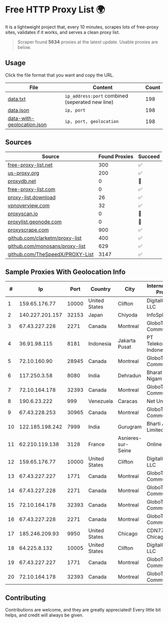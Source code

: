 
# Free HTTP Proxy List 🌍

It is a lightweight project that, every 10 minutes, scrapes lots of free-proxy sites, validates if it works, and serves a clean proxy list.


> Scraper found **5634** proxies at the latest update. Usable proxies are below.

## Usage

Click the file format that you want and copy the URL.


|File|Content|Count|
|----|-------|-----|
|[data.txt](https://raw.githubusercontent.com/themiralay/Proxy-List-World/master/data.txt)|`ip_address:port` combined (seperated new line)|198|
|[data.json](https://raw.githubusercontent.com/themiralay/Proxy-List-World/master/data.json)|`ip, port`|198|
|[data-with-geolocation.json](https://raw.githubusercontent.com/themiralay/Proxy-List-World/master/data-with-geolocation.json)|`ip, port, geolocation`|198|

## Sources

|Source|Found Proxies|Succeed|
|------|-------------|-------|
|[free-proxy-list.net](https://free-proxy-list.net)|300|✅|
|[us-proxy.org](https://www.us-proxy.org)|200|✅|
|[proxydb.net](http://proxydb.net)|0|🚫|
|[free-proxy-list.com](https://free-proxy-list.com/?page=&port=&type%5B%5D=http&type%5B%5D=https&up_time=0&search=Search)|0|✅|
|[proxy-list.download](https://www.proxy-list.download/HTTP)|26|✅|
|[vpnoverview.com](https://vpnoverview.com/privacy/anonymous-browsing/free-proxy-servers)|32|✅|
|[proxyscan.io](https://www.proxyscan.io)|0|🚫|
|[proxylist.geonode.com](https://proxylist.geonode.com/api/proxy-list?limit=300&page=1&sort_by=lastChecked&sort_type=desc&protocols=http,https)|0|🚫|
|[proxyscrape.com](https://api.proxyscrape.com/v2/?request=displayproxies&protocol=http&timeout=10000&country=all&ssl=all&anonymity=all)|900|✅|
|[github.com/clarketm/proxy-list](https://raw.githubusercontent.com/clarketm/proxy-list/master/proxy-list-raw.txt)|400|✅|
|[github.com/monosans/proxy-list](https://raw.githubusercontent.com/monosans/proxy-list/main/proxies/http.txt)|629|✅|
|[github.com/TheSpeedX/PROXY-List](https://raw.githubusercontent.com/TheSpeedX/PROXY-List/master/http.txt)|3147|✅|


## Sample Proxies With Geolocation Info

|#|Ip|Port|Country|City|Internet Service Provider|
|-|--|----|-------|----|-------------------------|
|1|159.65.176.77|10000|United States|Clifton|DigitalOcean, LLC|
|2|140.227.201.157|32153|Japan|Chiyoda|InfoSphere|
|3|67.43.227.228|2271|Canada|Montreal|GloboTech Communications|
|4|36.91.98.115|8181|Indonesia|Jakarta Pusat|PT Telekomunikasi Indonesia|
|5|72.10.160.90|28945|Canada|Montreal|GloboTech Communications|
|6|117.250.3.58|8080|India|Dehradun|Bharat Sanchar Nigam Ltd|
|7|72.10.164.178|32393|Canada|Montreal|GloboTech Communications|
|8|190.6.23.222|999|Venezuela|Caracas|Net Uno|
|9|67.43.228.253|30965|Canada|Montreal|GloboTech Communications|
|10|122.185.198.242|7999|India|Gurugram|Bharti Airtel Limited|
|11|62.210.119.138|3128|France|Asnieres-sur-Seine|Online S.A.S.|
|12|159.65.176.77|10000|United States|Clifton|DigitalOcean, LLC|
|13|67.43.227.227|1771|Canada|Montreal|GloboTech Communications|
|14|67.43.227.228|2271|Canada|Montreal|GloboTech Communications|
|15|72.10.164.178|32393|Canada|Montreal|GloboTech Communications|
|16|67.43.227.228|2271|Canada|Montreal|GloboTech Communications|
|17|185.246.209.93|9950|United States|Chicago|CDN77 - Chicago POP II|
|18|64.225.8.132|10005|United States|Clifton|DigitalOcean, LLC|
|19|67.43.227.227|1771|Canada|Montreal|GloboTech Communications|
|20|72.10.164.178|32393|Canada|Montreal|GloboTech Communications|



## Contributing

Contributions are welcome, and they are greatly appreciated! Every
little bit helps, and credit will always be given.

